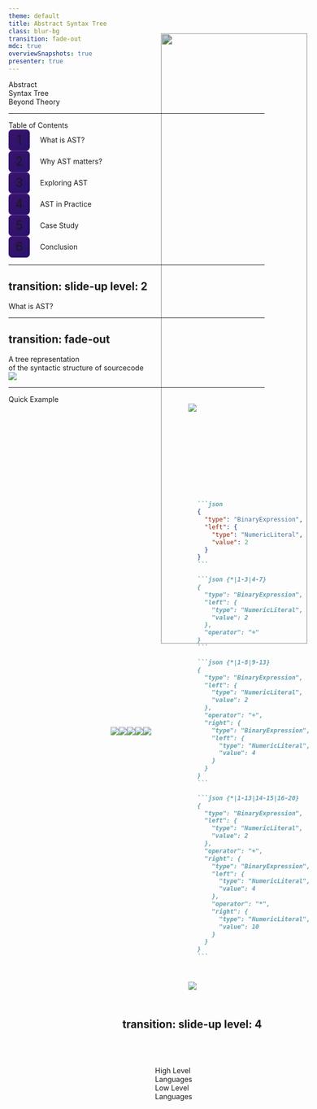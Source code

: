 ```yaml
---
theme: default
title: Abstract Syntax Tree
class: blur-bg
transition: fade-out
mdc: true
overviewSnapshots: true
presenter: true
---
```

<!-- Slide 1 -->
<div class="text-left text-6xl font-semibold">Abstract<br>Syntax Tree</div>
<div class="text-left text-xl mt-6">Beyond Theory</div>
<img src="./assets/0.png" class="bg" />

<style>
  .slidev-layout::before {
    content: '';
    position: absolute;
    top: 0;
    left: 0;
    width: 100%;
    height: 100%;
    background: url('../assets/background.png') no-repeat center center / cover;
    filter: blur(30px) brightness(0.7);
    z-index: -1;
    animation: bgAnimation 7s infinite alternate;
    animation-timing-function: ease-in-out;
  }

  @keyframes bgAnimation {
    0% {
      filter: blur(30px) brightness(0.3);
    }
    25% {
      filter: blur(30px) brightness(0.8);
    }
    50% {
      filter: blur(30px) brightness(0.5);
    }
    75% {
      filter: blur(30px) brightness(1);
    }
    100% {
      filter: blur(30px) brightness(0.4);
    }
  }

  .bg {
    position: absolute;
    top: 8%;
    right: -10%;
    width: 50%;
    z-index: -1;
    filter: brightness(0.8);
    scale: 1.2;
  }
</style>

---

<!-- Slide 2 -->
<div class="text-center text-4xl font-semibold">Table of Contents</div>

<div v-click="1" class="flex justify-center items-center h-full">
  <div class="grid grid-cols-2 gap-20 w-full p-10">
    <div class="bullet text-2xl">What is AST?</div>
    <div class="bullet text-2xl">Why AST matters?</div>
    <div class="bullet text-2xl">Exploring AST</div>
    <div class="bullet text-2xl">AST in Practice</div>
    <div class="bullet text-2xl">Case Study</div>
    <div class="bullet text-2xl">Conclusion</div>
  </div>
</div>

<style>
  .bullet {
    display: flex; /* Use flexbox for alignment */
    align-items: center; /* Center align items vertically */
  }

  .bullet::before {
    content: counter(bullet-counter); 
    counter-increment: bullet-counter;
    display: flex;
    justify-content: center;
    align-items: center;
    margin-right: 20px;
    width: 40px;
    height: 40px;
    border-radius: 7px;
    background: linear-gradient(135deg, #3C136C, #27136B);
    border: 1px solid #4A2B85;
    font-size: 24px;
  }

  /* Initialize the counter */
  .grid {
    counter-reset: bullet-counter; /* Reset the counter for the grid */
  }
</style>

---
transition: slide-up
level: 2
---
<!-- Slide 3 -->
<div class="flex justify-center items-center h-full text-center text-5xl font-semibold">What is AST?</div>

---
transition: fade-out
---
<!-- Slide 4 -->
<div v-click="1" class="text-center text-3xl font-semibold">A tree representation <br>of the syntactic structure of sourcecode</div>
<div v-click="2" class="flex justify-center items-center -translate-x-5 translate-y-12">
  <img src="./assets/1.png" class="w-4/5" />
</div>

---

<!-- Slide 5 -->
<div v-click="1" class="text-center text-3xl font-semibold">Quick Example</div>

<div class="content-wrapper">

  <div v-click="2" class="center-equation">
    <img src="./assets/3.png" class="w-full" />
  </div>

  <div class="arrow-container" v-mark="{ at: 3, color: '#fff', type: 'strike-through' }">
    <v-click at="3">
      <div class="arrow-head"/>
    </v-click>
  </div>


  <img v-click="4" src="./assets/2.png" class="h-full" />
</div>

<style>
  .slidev-layout {
    display: flex;
    flex-direction: column;
    gap: 20px;
  }

  .content-wrapper {
    display: grid;
    grid-template-columns: 2fr 2fr 3fr;
    gap: 40px;
    height: calc(100% - 60px); /* Adjust based on title height */
  }

  .center-equation {
    display: flex;
    height: 100%;
    justify-content: start;
    align-items: center;
  }

  .arrow-container {
    position: relative;
    display: flex;
    height: 100%;
    justify-content: center;
    align-items: center;
  }

  .arrow-head {
    position: absolute;
    right: -5px;
    width: 0;
    height: 0;
    border-left: 8px solid #fff;
    border-top: 8px solid transparent;
    border-bottom: 8px solid transparent;
  }
</style>


---
transition: slide-left
level: 3
---
<!-- Slide 6 -->
<div class="content-wrapper">
  <div class="center-equation w-1/2">
    <img src="./assets/4-1.png" class="w-1/5"/>
    <v-click at="1"><img src="./assets/4-2.png" class="w-1/5 mr-5"/></v-click>
    <v-click at="4"><img src="./assets/4-3.png" class="w-1/5 scale-170"/></v-click>
    <v-click at="7"><img src="./assets/4-4.png" class="w-1/5 translate-y-2"/></v-click>
    <v-click at="10"><img src="./assets/4-5.png" class="w-1/5 scale-220"/></v-click>
  </div>


````md magic-move {lines: true}
```json
{
  "type": "BinaryExpression",
  "left": {
    "type": "NumericLiteral",
    "value": 2
  }
}
```

```json {*|1-3|4-7}
{
  "type": "BinaryExpression",
  "left": {
    "type": "NumericLiteral",
    "value": 2
  },
  "operator": "+"
}
```

```json {*|1-8|9-13}
{
  "type": "BinaryExpression",
  "left": {
    "type": "NumericLiteral",
    "value": 2
  },
  "operator": "+",
  "right": {
    "type": "BinaryExpression",
    "left": {
      "type": "NumericLiteral",
      "value": 4
    }
  }
}
```

```json {*|1-13|14-15|16-20}
{
  "type": "BinaryExpression",
  "left": {
    "type": "NumericLiteral",
    "value": 2
  },
  "operator": "+",
  "right": {
    "type": "BinaryExpression",
    "left": {
      "type": "NumericLiteral",
      "value": 4
    },
    "operator": "*",
    "right": {
      "type": "NumericLiteral",
      "value": 10
    }
  }
}
```
````
</div>

<style>
  .slidev-layout {
    display: flex;
    flex-direction: column;
    gap: 20px;
  }

  .content-wrapper {
    display: grid;
    grid-template-columns: 1fr 1fr;
    gap: 20px;
    height: 100%;
  }

  .center-equation {
    display: flex;
    height: 100%;
    justify-content: start;
    align-items: center;
  }
</style>

---

<!-- Slide 7 -->
<div class="flex justify-center items-center h-full">
  <v-click at="1"><img src="./assets/5.png" class="h-full"/></v-click>
</div>

---
transition: slide-up
level: 4
---
<!-- Slide 8 -->
<div class="flex justify-center items-center h-full text-center text-5xl font-semibold">Why AST Matters?</div>

---

<!-- Slide 9 -->
<div v-click="1" class="text-center text-3xl font-semibold">Compilers</div>

<div class="flex justify-center items-center h-full relative">
  <div v-click="3" class="absolute center left text-2xl font-semibold">High Level<br>Languages</div>
  <Gear v-click="2" :size="100" direction="counterclockwise" :toothCount="8"/>
  <Gear v-click="2" :size="80" direction="clockwise" :toothCount="8"/>
  <div v-click="3" class="absolute center right text-2xl font-semibold">Low Level<br>Languages</div>
</div>

<style>
  .center {
    top: 50%;
    left: 50%;
    transform: translate(-50%, -50%);
  }

  .right {
    left: 80%;
  }

  .left {
    left: 20%;
  }
</style>

---

<!-- Slide 10 -->
<div class="flex justify-center items-center h-full relative gap-10">
  <div v-click="1" class="absolute center left text-2xl font-semibold">XYZ</div>
  <Gear :size="100" direction="counterclockwise" :toothCount="8" />
  <div v-mark="{ at: 2, color: '#fff', type: 'strike-through' }" class="w-1/10"/>
  <div class="w-1/6 flex flex-col items-center justify-between gap-5">
    <div v-click="3" class="text-xl font-semibold ast">AST</div>
    <img v-click="2" src="./assets/8.png"/>
    <div v-click="3" class="text-xl font-semibold protocol">Protocol</div>
  </div>
  <div v-mark="{ at: 2, color: '#fff', type: 'strike-through' }" class="w-1/10"/>
  <Gear :size="80" direction="clockwise" :toothCount="8"/>
  <div v-click="1" class="absolute center right text-2xl font-semibold">123</div>
</div>

<style>
  .ast {
    transform: translateX(-30%);
  }

  .protocol {
    transform: translateX(-10%);
  }

  .center {
    top: 50%;
    left: 50%;
    transform: translate(-50%, -50%);
  }

  .right {
    left: 95%;
  }

  .left {
    left: 5%;
  }
</style>

---

<!-- Slide 11 -->
<div class="grid grid-cols-4 gap-10 h-full place-items-center">
  <div class="flex flex-col items-center justify-between gap-10">
    <v-click at="1"><img src="./assets/eslint.png" class="w-2/3"/></v-click>
    <v-click at="2">
      <div class="text-center text-2xl font-semibold">Linting</div>
    </v-click>
  </div>
  <div class="flex flex-col items-center justify-between gap-10">
    <v-click at="3"><img src="./assets/prettier.png" class="w-2/3"/></v-click>
    <v-click at="4">
      <div class="text-center text-2xl font-semibold">Formatting</div>
    </v-click>
  </div>
  <div class="flex flex-col items-center justify-between gap-20">
    <v-click at="5"><img src="./assets/babel.png"/></v-click>
    <v-click at="6">
      <div class="text-center text-2xl font-semibold">Transpiling</div>
    </v-click>
  </div>
  <div class="flex flex-col items-center justify-between gap-32">
    <v-click at="7"><div class="text-center text-3xl font-bold">JSCODESHIFT</div></v-click>
    <v-click at="8">
      <div class="text-center text-2xl font-semibold">Transforming</div>
    </v-click>
  </div>
</div>

---

<!-- Slide 12 -->
<div class="flex justify-center items-center h-full text-center text-5xl font-semibold">Exploring AST</div>

---
clicks: 2
---

<!-- Slide 13 -->
<script setup>
import Timeline from './components/Timeline.vue'
</script>

<div class="text-center text-3xl font-semibold">How does code get transformed to AST?</div>

<div class="flex flex-col items-center gap-10">
  <!-- Title -->
  <div class="text-xl font-bold mb-5 mt-20 text-gray-300 opacity-80">// Code: let x = 42;</div>

  <Timeline ref="timeline" />

  <div 
  v-if="$slidev.nav.currentPage === 13 && $slidev.nav.clicks >= 1" 
  class="hidden"
  @vue:mounted="$refs.timeline?.nextStep()"
  />
  <div 
    v-if="$slidev.nav.currentPage === 13 && $slidev.nav.clicks >= 2" 
    class="hidden"
    @vue:mounted="$refs.timeline?.nextStep()"
  />
</div>

<style>
  @import './style.css';
</style>

---

<!-- Slide 14 -->
<div class="content-wrapper">
  <div class="center-equation w-full">
    <div class="text-2xl font-bold">Common Node Types</div>
  </div>


````md magic-move {lines: true}
```js
// Literal Nodes
"hello" -> { type: 'StringLiteral', value: 'hello' }
42 -> { type: 'NumericLiteral', value: 42 }
```

```js
// Literal Nodes
"hello" -> { type: 'StringLiteral', value: 'hello' }
42 -> { type: 'NumericLiteral', value: 42 }

// Identifier Nodes
x -> { type: 'Identifier', name: 'x' }
```

```js
// Literal Nodes
"hello" -> { type: 'StringLiteral', value: 'hello' }
42 -> { type: 'NumericLiteral', value: 42 }

// Identifier Nodes
x -> { type: 'Identifier', name: 'x' }

// Expression Nodes
2 + 4 -> { 
  type: 'BinaryExpression', 
  operator: '+', 
  left: { type: 'NumericLiteral', value: 2 }, 
  right: { type: 'NumericLiteral', value: 4 } 
}
```

```js
// Literal Nodes
"hello" -> { type: 'StringLiteral', value: 'hello' }
42 -> { type: 'NumericLiteral', value: 42 }

// Identifier Nodes
x -> { type: 'Identifier', name: 'x' }

// Expression Nodes
2 + 4 -> { 
  type: 'BinaryExpression', 
  operator: '+', 
  left: { type: 'NumericLiteral', value: 2 }, 
  right: { type: 'NumericLiteral', value: 4 } 
}

someFunction(x) -> {
  type: 'CallExpression',
  callee: { type: 'Identifier', name: 'someFunction' },
  arguments: [{ type: 'Identifier', name: 'x' }]
}
```

```js
// Literal Nodes
"hello" -> { type: 'StringLiteral', value: 'hello' }
42 -> { type: 'NumericLiteral', value: 42 }

// Identifier Nodes
x -> { type: 'Identifier', name: 'x' }

// Expression Nodes
2 + 4 -> { 
  type: 'BinaryExpression', 
  operator: '+', 
  left: { type: 'NumericLiteral', value: 2 }, 
  right: { type: 'NumericLiteral', value: 4 } 
}

someFunction(x) -> {
  type: 'CallExpression',
  callee: { type: 'Identifier', name: 'someFunction' },
  arguments: [{ type: 'Identifier', name: 'x' }]
}

const x = (y) => x -> {
  type: 'ArrowFunctionExpression',
  params: [{ type: 'Identifier', name: 'y' }],
  body: { type: 'Identifier', name: 'x' }
}
```
````
</div>

<style>
  .slidev-layout {
    display: flex;
    flex-direction: column;
    gap: 20px;
  }

  .content-wrapper {
    display: grid;
    grid-template-columns: 1fr 1fr;
    gap: 20px;
    height: 100%;
  }

  .center-equation {
    display: flex;
    height: 100%;
    justify-content: center;
    align-items: center;
  }
</style>

---

<!-- Slide 15 -->
<div class="flex justify-center items-center text-center text-3xl font-semibold">Tools to Explore AST</div>

<div v-click="1" class="flex flex-col justify-center items-center gap-5 mt-40">
  <a target="_blank" href="https://astexplorer.net/" class="text-xl font-bold">astexplorer.net</a>
  <a target="_blank" href="https://ts-ast-viewer.com/" class="text-xl font-bold">typescript ast viewer</a>
  <a target="_blank" href="https://github.com/estree/estree" class="text-xl font-bold">github.com/estree</a>
</div>

---
transition: slide-left
level: 5
---

<!-- Slide 16 -->
<div class="flex justify-center items-center h-full text-center text-5xl font-semibold">AST in Practice</div>

---

<!-- Slide 17 -->
<div class="flex justify-center items-center h-full relative">
  <div
    v-click="1"
    v-mark="{ at: 12, color: 'orange', type: 'circle' }"
    class="text-xl font-semibold absolute first whitespace-nowrap p-3"
  >ESLint Custom Rules</div>
  <div
    v-click="2"
    class="text-xl font-semibold absolute second whitespace-nowrap"
  >Dead Code Detection</div>
  <div
    v-click="3"
    class="text-xl font-semibold absolute third whitespace-nowrap"
  >Dependency Analysis</div>
  <div
    v-click="4"
    class="text-xl font-semibold absolute fourth whitespace-nowrap"
  >Type Checking</div>
  <div
    v-click="5"
    class="text-xl font-semibold absolute fifth whitespace-nowrap"
  >Style Analysis</div>
  <div
    v-click="6"
    v-mark="{ at: 13, color: 'orange', type: 'circle' }"
    class="text-xl font-semibold absolute sixth whitespace-nowrap p-3"
  >Babel Plugins</div>
  <div
    v-click="7"
    class="text-xl font-semibold absolute seventh whitespace-nowrap"
  >Code Modernization</div>
  <div
    v-click="8"
    class="text-xl font-semibold absolute eighth whitespace-nowrap"
  >Component Analysis</div>
  <div
    v-click="9"
    v-mark="{ at: 14, color: 'orange', type: 'circle' }"
    class="text-xl font-semibold absolute ninth whitespace-nowrap p-3"
  >Code Migration</div>
  <div
    v-click="10"
    class="text-xl font-semibold absolute tenth whitespace-nowrap"
  >Document Generation</div>
  <div
    v-click="11"
    class="text-xl font-semibold absolute eleventh whitespace-nowrap"
  >Typescript Transformers</div>
</div>

<style>
  .first { top: 5%; left: 5%; }
  .second { top: 8%; left: 78%; }
  .third { top: 20%; left: 45%; }
  .fourth { top: 36%; left: 22%; }
  .fifth { top: 49%; left: 52%; }
  .sixth { top: 60%; left: 7%; }
  .seventh { top: 34%; left: 78%; }
  .eighth { top: 95%; left: 24%; }
  .ninth { top: 93%; left: 58%; }
  .tenth { top: 68%; left: 74%; }
  .eleventh { top: 70%; left: 37%; }
</style>

---

<!-- Slide 18 -->
<div
  class="flex justify-center items-center text-center text-4xl font-semibold"
>
  Working with javascript AST
</div>

<div class="flex justify-center items-center w-full h-full relative">
  <img src="./assets/babel.png" class="w-1/5" />
  <DrawingArrow v-click="1" class="absolute first" />
  <DrawingArrow v-click="3" class="absolute second" />
  <DrawingArrow v-click="5" class="absolute third" />
  <DrawingArrow v-click="7" class="absolute fourth" />
  <div v-click="2" class="absolute fifth">
    <img src="./assets/6-1.png" class="w-1/3" />
  </div>
  <div v-click="4" class="absolute sixth">
    <img src="./assets/6-2.png" class="w-1/3" />
  </div>
  <div v-click="6" class="absolute seventh">
    <img src="./assets/6-3.png" class="w-1/3" />
  </div>
  <div v-click="8" class="absolute eighth">
    <img src="./assets/6-4.png" class="w-1/3" />
  </div>
</div>

<style>
  .first {
    top: 8%;
    left: 18%;
    transform: scale(-1, -1);
  }
  .second { 
    top: 50%;
    left: 18%;
    transform: scaleX(-1);
  }
  .third { top: 50%; left: 60%; }
  .fourth {
    top: 8%;
    left: 60%;
    transform: scaleY(-1);
  }
  .fifth { top: 2%; left: 2%; }
  .sixth { bottom: 3%; left: -2%; }
  .seventh { bottom: 3%; right: -23%; }
  .eighth { top: 1%; right: -47%; }
</style>

---

<!-- Slide 19 -->
<div class="content-wrapper">
  <div class="center-equation w-full">
    <div class="text-3xl font-bold">@babel/parser</div>
  </div>


````md magic-move {lines: true}
```js
import fs from 'fs';
import babelParser from '@babel/parser';
```

```js
import fs from 'fs';
import babelParser from '@babel/parser';

const generateAST = (path) => {}
```

```js
import fs from 'fs';
import babelParser from '@babel/parser';

const generateAST = (path) => {
  const code = fs.readFileSync(path, 'utf8');
}
```

```js
import fs from 'fs';
import babelParser from '@babel/parser';

const generateAST = (path) => {
  const code = fs.readFileSync(path, 'utf8');
  return babelParser.parse(code);
}
```

```js
import fs from 'fs';
import babelParser from '@babel/parser';

const generateAST = (path) => {
  const code = fs.readFileSync(path, 'utf8');
  return babelParser.parse(code, {
    sourceType: 'module',
    plugins: ['jsx'],
  });
}
```
````
</div>

<style>
  .slidev-layout {
    display: flex;
    flex-direction: column;
    gap: 20px;
  }

  .content-wrapper {
    display: grid;
    grid-template-columns: 1fr 1fr;
    gap: 20px;
    height: 100%;
    place-items: center;
  }

  .center-equation {
    display: flex;
    height: 100%;
    justify-content: center;
    align-items: center;
  }
</style>

---

<!-- Slide 20 -->
<div class="content-wrapper">
  <div class="center-equation w-full">
    <div class="text-3xl font-bold">@babel/traverse</div>
  </div>


````md magic-move {lines: true}
```js
import babelTraverse from '@babel/traverse';
const { default: traverse } = babelTraverse;
```

```js
import babelTraverse from '@babel/traverse';
const { default: traverse } = babelTraverse;

const traverseImports = (ast) => {}
```

```js
import babelTraverse from '@babel/traverse';
const { default: traverse } = babelTraverse;

const traverseImports = (ast) => {
  const imports = [];
}
```

```js
import babelTraverse from '@babel/traverse';
const { default: traverse } = babelTraverse;

const traverseImports = (ast) => {
  const imports = [];
  const visitor = {}
}
```

```js
import babelTraverse from '@babel/traverse';
const { default: traverse } = babelTraverse;

const traverseImports = (ast) => {
  const imports = [];
  const visitor = {
    // eg. import x from 'y'
    ImportDeclaration: () => {},
    // eg. import('x')
    Import: () => {},
  }
}
```

```js
import babelTraverse from '@babel/traverse';
const { default: traverse } = babelTraverse;

const traverseImports = (ast) => {
  const imports = [];
  const visitor = {
    ImportDeclaration: (path) => {},
    Import: (path) => {},
  }
}
```

```js
import babelTraverse from '@babel/traverse';
const { default: traverse } = babelTraverse;

const traverseImports = (ast) => {
  const imports = [];
  const visitor = {
    ImportDeclaration: (path) => {
      const { node } = path;
    },
    Import: (path) => {
      const { node } = path;
    },
  }
}
```

```js
import babelTraverse from '@babel/traverse';
const { default: traverse } = babelTraverse;

const traverseImports = (ast) => {
  const imports = [];
  const visitor = {
    ImportDeclaration: (path) => {
      const { node } = path;
      imports.push(node.source.value);
    },
    Import: (path) => {
      const { node } = path;
      imports.push(node.arguments[0].value);
    },
  }
}
```

```js
import babelTraverse from '@babel/traverse';
const { default: traverse } = babelTraverse;

const traverseImports = (ast) => {
  const imports = [];
  const visitor = {
    ImportDeclaration: (path) => {
      const { node } = path;
      imports.push(node.source.value);
    },
    Import: (path) => {
      const { node } = path;
      imports.push(node.arguments[0].value);
    },
  }

  traverse(ast, visitor);

  return imports;
}
```
````
</div>

<style>
  .slidev-layout {
    display: flex;
    flex-direction: column;
    gap: 20px;
  }

  .content-wrapper {
    display: grid;
    grid-template-columns: 1fr 1fr;
    gap: 20px;
    height: 100%;
    place-items: center;
  }

  .center-equation {
    display: flex;
    height: 100%;
    justify-content: center;
    align-items: center;
  }
</style>

---

<!-- Slide 21 -->
<div class="content-wrapper">
  <div class="center-equation w-full">
    <div class="text-3xl font-bold">@babel/types</div>
  </div>


````md magic-move {lines: true}
```js
import * as t from '@babel/types';
```

```js
import * as t from '@babel/types';

// Create StringLiteral, BooleanLiteral
const str = t.stringLiteral('hello');
const bool = t.booleanLiteral(true);
```

```js
import * as t from '@babel/types';

// Create StringLiteral, BooleanLiteral
const str = t.stringLiteral('hello');
const bool = t.booleanLiteral(true);

// Create a Identifier
const variableName = t.identifier('world');
```

```js
import * as t from '@babel/types';

// Create StringLiteral, BooleanLiteral
const str = t.stringLiteral('hello');
const bool = t.booleanLiteral(true);

// Create a Identifier
const variableName = t.identifier('world');

// Create a VariableDeclaration
// eg. const world = 'hello'
const variableDeclaration = t.variableDeclaration();
```

```js
import * as t from '@babel/types';

// Create StringLiteral, BooleanLiteral
const str = t.stringLiteral('hello');
const bool = t.booleanLiteral(true);

// Create a Identifier
const variableName = t.identifier('world');

// Create a VariableDeclaration
// eg. const world = 'hello'
const variableDeclaration = t.variableDeclaration(
  'const',
);
```

```js
import * as t from '@babel/types';

// Create StringLiteral, BooleanLiteral
const str = t.stringLiteral('hello');
const bool = t.booleanLiteral(true);

// Create a Identifier
const variableName = t.identifier('world');

// Create a VariableDeclaration
// eg. const world = 'hello'
const variableDeclaration = t.variableDeclaration(
  'const',
  [t.variableDeclarator(variableName, str)],
);
```

```js
import * as t from '@babel/types';

// Create StringLiteral, BooleanLiteral
const str = t.stringLiteral('hello');
const bool = t.booleanLiteral(true);

// Create a Identifier
const variableName = t.identifier('world');

// Create a VariableDeclaration
// eg. const world = 'hello'
const variableDeclaration = t.variableDeclaration(
  'const',
  [t.variableDeclarator(variableName, str)],
);

// Create function world(name) { return `Hello, ${name}!`; }
const functionDeclaration = t.functionDeclaration();
```

```js
import * as t from '@babel/types';

// Create StringLiteral, BooleanLiteral
const str = t.stringLiteral('hello');
const bool = t.booleanLiteral(true);

// Create a Identifier
const variableName = t.identifier('world');

// Create a VariableDeclaration
// eg. const world = 'hello'
const variableDeclaration = t.variableDeclaration(
  'const',
  [t.variableDeclarator(variableName, str)],
);

// Create function world(name) { return `Hello, ${name}!`; }
const functionDeclaration = t.functionDeclaration(
  t.identifier('world'),
);
```

```js
import * as t from '@babel/types';

// Create StringLiteral, BooleanLiteral
const str = t.stringLiteral('hello');
const bool = t.booleanLiteral(true);

// Create a Identifier
const variableName = t.identifier('world');

// Create a VariableDeclaration
// eg. const world = 'hello'
const variableDeclaration = t.variableDeclaration(
  'const',
  t.variableDeclarator(variableName, str),
);

// Create function world(name) { return `Hello, ${name}!`; }
const functionDeclaration = t.functionDeclaration(
  t.identifier('world'),
  [t.identifier('name')],
);
```

```js
import * as t from '@babel/types';

// Create StringLiteral, BooleanLiteral
const str = t.stringLiteral('hello');
const bool = t.booleanLiteral(true);

// Create a Identifier
const variableName = t.identifier('world');

// Create a VariableDeclaration
// eg. const world = 'hello'
const variableDeclaration = t.variableDeclaration(
  'const',
  [t.variableDeclarator(variableName, str)],
);

// Create function world(name) { return `Hello, ${name}!`; }
const functionDeclaration = t.functionDeclaration(
  t.identifier('world'),
  [t.identifier('name')],
  t.blockStatement(),
);
```

```js
import * as t from '@babel/types';

// Create StringLiteral, BooleanLiteral
const str = t.stringLiteral('hello');
const bool = t.booleanLiteral(true);

// Create a Identifier
const variableName = t.identifier('world');

// Create a VariableDeclaration
// eg. const world = 'hello'
const variableDeclaration = t.variableDeclaration(
  'const',
  [t.variableDeclarator(variableName, str)],
);

// Create function world(name) { return `Hello, ${name}!`; }
const functionDeclaration = t.functionDeclaration(
  t.identifier('world'),
  [t.identifier('name')],
  t.blockStatement(
    t.templateLiteral(),
  ),
);
```

```js
import * as t from '@babel/types';

// Create StringLiteral, BooleanLiteral
const str = t.stringLiteral('hello');
const bool = t.booleanLiteral(true);

// Create a Identifier
const variableName = t.identifier('world');

// Create a VariableDeclaration
// eg. const world = 'hello'
const variableDeclaration = t.variableDeclaration(
  'const',
  [t.variableDeclarator(variableName, str)],
);

// Create function world(name) { return `Hello, ${name}!`; }
const functionDeclaration = t.functionDeclaration(
  t.identifier('world'),
  [t.identifier('name')],
  t.blockStatement(
    t.templateLiteral(
      [t.templateElement({ raw: 'Hello, ' }), t.templateElement({ raw: '!' }, true)],
    ),
  ),
);
```

```js
import * as t from '@babel/types';

// Create StringLiteral, BooleanLiteral
const str = t.stringLiteral('hello');
const bool = t.booleanLiteral(true);

// Create a Identifier
const variableName = t.identifier('world');

// Create a VariableDeclaration
// eg. const world = 'hello'
const variableDeclaration = t.variableDeclaration(
  'const',
  [t.variableDeclarator(variableName, str)],
);

// Create function world(name) { return `Hello, ${name}!`; }
const functionDeclaration = t.functionDeclaration(
  t.identifier('world'),
  [t.identifier('name')],
  t.blockStatement(
    t.templateLiteral(
      [t.templateElement({ raw: 'Hello, ' }), t.templateElement({ raw: '!' })],
      [t.identifier('name')],
    ),
  ),
);
```
````
</div>

<style>
  .slidev-layout {
    display: flex;
    flex-direction: column;
    gap: 20px;
  }

  .content-wrapper {
    display: grid;
    grid-template-columns: 1fr 1fr;
    gap: 20px;
    height: 100%;
    place-items: center;
  }

  .center-equation {
    display: flex;
    height: 100%;
    justify-content: center;
    align-items: center;
  }
</style>

---

<!-- Slide 22 -->
<div class="content-wrapper">
  <div class="center-equation w-full">
    <div class="text-3xl font-bold">@babel/generator</div>
  </div>


````md magic-move {lines: true}
```js
import babelGenerator from '@babel/generator';
const { default: generate } = babelGenerator;
```

```js
import babelGenerator from '@babel/generator';
const { default: generate } = babelGenerator;

const generateCode = (ast) => generate(ast).code;
```
````
</div>

<style>
  .slidev-layout {
    display: flex;
    flex-direction: column;
    gap: 20px;
  }

  .content-wrapper {
    display: grid;
    grid-template-columns: 1fr 1fr;
    gap: 20px;
    height: 100%;
    place-items: center;
  }

  .center-equation {
    display: flex;
    height: 100%;
    justify-content: center;
    align-items: center;
  }
</style>

---
transition: slide-up
level: 5
---
<!-- Slide 23 -->
<div class="flex flex-col justify-center items-center h-full text-center text-5xl font-semibold">
  <div>Case Study</div>
  <div class="text-xl mt-4 opacity-70">Styled Components Migration & Post-Transformation</div>
</div>

---
layout: two-cols
---

<!-- Slide 24 -->
# Preface
#### How do we handle RWD ?

<div v-click="1" class="h-full flex justify-start items-center">
````md magic-move {lines: true}
```js
const GENERAL_WIDTH = 375;

// landing會先換算，讓 1rem = 1vw
export const px2Unit = (px) => {
  const unit = (px / GENERAL_WIDTH) * 100;
  return `${unit}rem`;
}
```
````
</div>

<DrawingArrow v-click="2" class="absolute draw-arrow" />

::right::

<div v-click="2" class="h-full flex justify-center items-center">
````md magic-move {lines: true}
```js
import styled from 'styled-components';
import { px2Unit } from './utils';

const StyledComponent = styled.div`
  width: ${px2Unit(100)};
  height: ${px2Unit(100)};

  text-shadow:
    ${px2Unit(-1)} ${px2Unit(-1)} 0 #fff,
    ${px2Unit(1)} ${px2Unit(-1)} 0 #fff,
    ${px2Unit(-1)} ${px2Unit(1)} 0 #fff,
    ${px2Unit(1)} ${px2Unit(1)} 0 #fff;
`;
```
````
</div>

<style>
  .draw-arrow {
    top: 30%;
    left: 40%;
    width: 150px;
    z-index: 100;
    transform: scaleY(-1);
  }
</style>
---

<!-- Slide 25 -->
## Why is this Optimizable?

<div class="flex flex-col gap-4 h-full w-full justify-center items-start pl-20">
  <div v-click="1" class="bullet text-xl">Runtime Performance Issue</div>
  <div v-click="1" class="pl-16">
    <div class="bullet-text">Cost might be high due to excessive and repeated calculation</div>
  </div>
  <div v-click="2" class="bullet text-xl">Bad Developer Experience</div>
  <div v-click="2" class="pl-16">
    <div class="bullet-text">Manually add px2Unit everytime can be verbose and time-consuming</div>
  </div>
  <div v-click="3" class="bullet text-xl">Maintenance Challenges</div>
  <div v-click="3" class="pl-16">
    <div class="bullet-text">Allowing scattered call to px2Unit and can be hard to maintain</div>
  </div>
</div>

<style>
  .bullet {
    display: flex; /* Use flexbox for alignment */
    align-items: center; /* Center align items vertically */
  }

  .bullet-text {
    font-size: 1.2rem;
    line-height: 1.8;

    &::before {
      content: '。';
    }
  }

  .bullet::before {
    content: counter(bullet-counter); 
    counter-increment: bullet-counter;
    display: flex;
    justify-content: center;
    align-items: center;
    margin-right: 20px;
    width: 40px;
    height: 40px;
    border-radius: 7px;
    background: linear-gradient(135deg, #3C136C, #27136B);
    border: 1px solid #4A2B85;
    font-size: 24px;
  }

  .flex {
    counter-reset: bullet-counter; /* Reset the counter for the grid */
  }
</style>

---

<!-- Slide 26 -->

## Solution

<div class="flex flex-col gap-16 h-full w-full justify-center items-start pl-20">
  <div v-click="1" class="bullet text-xl">Runtime to Buildtime transformation</div>
  <div v-click="2" class="bullet text-xl">Current codebase migration</div>
  <div v-click="3" class="bullet text-xl">Future Usage Enforcement</div>
</div>

<style>
  .bullet {
    display: flex; /* Use flexbox for alignment */
    align-items: center; /* Center align items vertically */
  }

  .bullet::before {
    content: counter(bullet-counter); 
    counter-increment: bullet-counter;
    display: flex;
    justify-content: center;
    align-items: center;
    margin-right: 20px;
    width: 40px;
    height: 40px;
    border-radius: 7px;
    background: linear-gradient(135deg, #3C136C, #27136B);
    border: 1px solid #4A2B85;
    font-size: 24px;
  }

  .flex {
    counter-reset: bullet-counter; /* Reset the counter for the grid */
  }
</style>

---

<!-- Slide 27 -->
<img src="/assets/7.png" class="w-full h-full"/>

---

<!-- Slide 28 -->
<div class="flex flex-col justify-center items-center h-full">
  <div class="text-center text-3xl font-bold">Enough talk—let's dive into it</div>
  <div class="flex justify-center items-center">
    <a
      target="_blank"
      href="https://github.com/asde29873012549/ast-demo"
      class="text-sm mt-4 font-bold"
    >
      AST DEMO
    </a>
    <span class="mt-4 mx-4">|</span>
    <a
      target="_blank"
      href="https://github.com/asde29873012549/swc_plugin_styled_px2rem/tree/main"
      class="text-sm mt-4 font-bold"
    >
      SWC_PLUGIN
    </a>
  </div>
</div>

---

<!-- Slide 29 -->

## How do we do the migration?

<div v-click="1" class="flex justify-center items-center h-full">
  <div class="flex flex-col gap-8 w-full pl-20">
    <div v-click="1" class="bullet text-xl">Identify all styled-components.</div>
    <div v-click="2" class="bullet text-xl">Find all px2Unit call inside styled-components.</div>
    <div v-click="3" class="bullet text-xl">Remove all px2Unit call inside styled-components</div>
    <div v-click="4" class="bullet text-xl">Find all JSX expression container that contains px2Unit call</div>
    <div v-click="5" class="bullet text-xl">Remove all px2Unit call inside JSX expression container</div>
    <div v-click="6" class="bullet text-xl">Remove unused px2Unit imports</div>
  </div>
</div>

<style>
  .bullet {
    display: flex; /* Use flexbox for alignment */
    align-items: center; /* Center align items vertically */
  }

  .bullet::before {
    content: counter(bullet-counter); 
    counter-increment: bullet-counter;
    display: flex;
    justify-content: center;
    align-items: center;
    margin-right: 20px;
    width: 40px;
    height: 40px;
    border-radius: 7px;
    background: linear-gradient(135deg, #3C136C, #27136B);
    border: 1px solid #4A2B85;
    font-size: 24px;
  }

  .flex {
    counter-reset: bullet-counter; /* Reset the counter for the grid */
  }
</style>

---

<!-- Slide 30 -->

<div class="flex justify-center items-center h-full text-center text-3xl font-semibold">
  Identifying All Styled-Components
</div>

---

<!-- Slide 31 -->
<div class="flex justify-center items-center text-2xl font-semibold">How Many valid ways to declare a styled-components?</div>
<div class="flex justify-center items-center h-full">
  <div class="grid grid-cols-2 gap-8 w-full pl-20">

<div v-click="1">

````md magic-move {lines: true}
```js
// Basic Tagged Template Literal
```

```js
// Basic Tagged Template Literal
const Components = css``;
```
````
</div>

<div v-click="2">
````md magic-move {lines: true}
```js
// styled object method + Tagged Template Literal
```

```js
// styled object method + Tagged Template Literal
const Components = styled.div``;
```
````
</div>

<div v-click="3">
````md magic-move {lines: true}
```js
// styled function call + Tagged Template Literal
```

```js
// styled function call + Tagged Template Literal
const Components = styled(AnotherComponent)``;
```
````
</div>

<div v-click="4">
````md magic-move {lines: true}
```js
// styled object method function call
```

```js
// styled object method function call
const Components = styled.div(``);
```
````
</div>

<div v-click="5">
````md magic-move {lines: true}
```js
// attributes
```

```js
// attributes
const Components = styled.div.attrs({})``;
```
````
</div>

<div v-click="6">
````md magic-move {lines: true}
```js
// attributes function call
```

```js
// attributes function call
const Components = styled.div.attrs({})(``);
```
````
</div>

  </div>
</div>

---

<!-- Slide 32 -->

<div class="flex justify-center items-center h-full gap-8">
<div class="flex justify-center items-center h-full w-2/5">
```js
// Basic Tagged Template Literal
const Component = css``;
```
</div>

<div class="flex justify-center items-center h-full w-3/5">
  <img src="/assets/9.png">
</div>
</div>

---

<!-- Slide 33 -->

<div class="flex justify-center items-center h-full gap-8">
<div class="flex justify-center items-center h-full w-1/3">
```js
// styled object method
const Component = styled.div``;
```
</div>

<div class="flex justify-center items-center h-full w-2/3">
  <img src="/assets/10.png">
</div>
</div>

---

<!-- Slide 34 -->

<div class="flex justify-center items-center h-full gap-8">
<div class="flex justify-center items-center h-full w-1/3">
```js
// styled function call
const Component = styled(AnotherComponent)``;
```
</div>

<div class="flex justify-center items-center h-full w-2/3">
  <img src="/assets/11.png">
</div>
</div>

---

<!-- Slide 35 -->

<div class="flex justify-center items-center h-full gap-8">
<div class="flex justify-center items-center h-full w-1/3">
```js
// styled object method function call
const Component = styled.div.attrs()``;
```
</div>

<div class="flex justify-center items-center h-full w-2/3">
  <img src="/assets/12.png">
</div>
</div>

---

<!-- Slide 36 -->

<div class="flex w-full h-full justify-center items-center container">
````md magic-move {lines: true}
```js
import { isIdentifier, isMemberExpression, isCallExpression } from '@babel/types';
```

```js
import { isIdentifier, isMemberExpression, isCallExpression } from '@babel/types';

const isStyledTag = (path) => {}
```

```js
import { isIdentifier, isMemberExpression, isCallExpression } from '@babel/types';

const isStyledTag = (path) => {
  const { tag } = path.node || {};
}
```

```js
import { isIdentifier, isMemberExpression, isCallExpression } from '@babel/types';

const isStyledTag = (path) => {
  const { tag } = path.node || {};
  if (!tag) return false;
}
```

```js
import { isIdentifier, isMemberExpression, isCallExpression } from '@babel/types';

const isStyledTag = (path) => {
  const { tag } = path.node || {};
  if (!tag) return false;
  // Handle css``

  // Handle styled.div``

  //Handle styled(AnotherComponent)``
}
```

```js
import { isIdentifier, isMemberExpression, isCallExpression } from '@babel/types';

// options: styled, css, createGlobalStyle, keyframes
const isStyledIdentifier = (identifier) => STYLED_TAGS.includes(identifier.name);

const isStyledTag = (path) => {
  const { tag } = path.node || {};
  if (!tag) return false;
  // Handle css``
  if (isIdentifier(tag)) return isStyledIdentifier(tag);
  // Handle styled.div``

  //Handle styled(AnotherComponent)``
}
```

```js
import { isIdentifier, isMemberExpression, isCallExpression } from '@babel/types';

const isStyledIdentifier = (identifier) => STYLED_TAGS.includes(identifier.name);

const isStyledMember = (member) => {
  if (isIdentifier(member.object)) return isStyledIdentifier(member.object);
  if (isMemberExpression(member.object)) return isStyledMember(member.object);
  return false;
};

const isStyledTag = (path) => {
  const { tag } = path.node || {};
  if (!tag) return false;
  // Handle css``
  if (isIdentifier(tag)) return isStyledIdentifier(tag);
  // Handle styled.div``
  if (isMemberExpression(tag)) return isStyledMember(tag);
  //Handle styled(AnotherComponent)``
}
```

```js
import { isIdentifier, isMemberExpression, isCallExpression } from '@babel/types';

const isStyledIdentifier = (identifier) => STYLED_TAGS.includes(identifier.name);

const isStyledMember = (member) => {
  if (isIdentifier(member.object)) return isStyledIdentifier(member.object);
  if (isMemberExpression(member.object)) return isStyledMember(member.object);
  return false;
};

const isStyledFunction = (callExpression) => {
  const { callee } = callExpression;
  if (isIdentifier(callee)) return isStyledIdentifier(callee);
  if (isMemberExpression(callee)) return isStyledMember(callee);
  if (isCallExpression(callee)) return isStyledFunction(callee);
  return false;
};

const isStyledTag = (path) => {
  const { tag } = path.node || {};
  if (!tag) return false;
  // Handle css``
  if (isIdentifier(tag)) return isStyledIdentifier(tag);
  // Handle styled.div``
  if (isMemberExpression(tag)) return isStyledMember(tag);
  //Handle styled(AnotherComponent)``
  if (isCallExpression(tag)) return isStyledFunction(tag);
  return false;
}
```

````

</div>

---
layout: center
---
<!-- Slide 37 -->

<div class="flex justify-center items-center h-full text-center text-3xl font-semibold">
  Finding all px2Unit call inside styled-components
</div>

---

<!-- Slide 38 -->
<div class="flex justify-center items-center text-2xl font-semibold">How Many ways to use px2Unit inside styled-components?</div>
<div class="flex justify-center items-center h-full">
  <div class="grid grid-cols-2 gap-4 w-full">

<div v-click="1">

````md magic-move {lines: true}
```js
// Direct call
```

```js
// Direct call
const Components = styled.div`
  width: ${px2Unit(2)};
`;
```
````
</div>

<div v-click="2">
````md magic-move {lines: true}
```js
// Anything except direct call
```

```js
// Anything except direct call
const Components = styled.div`
  width: ${({ x }) => x ? px2Unit(x) : '5px'};
`;
```

```js
// Anything except direct call
const Components = styled.div`
  width: ${({ x }) => x ? px2Unit(x) : '5px'};
`;

const Components = styled.div`
  width: ${({ x }) => px2Unit(x) || '5px'};
`;
```

```js
// Anything except direct call
const Components = styled.div`
  width: ${({ x }) => width ? px2Unit(x) : '5px'};
`;

const Components = styled.div`
  width: ${({ x }) => px2Unit(x) || '5px'};
`;

const Components = styled.div`
  width: ${() => {
    const x = px2Unit(2);
    return x;
  }};
`;


```
````
</div>

  </div>
</div>

---

<!-- Slide 39 -->

<div class="flex justify-center items-center h-full gap-8">
<div class="flex justify-center items-center h-full w-3/10">
```js
// TaggedTemplateLiteral
export default styled(AnotherComponent)`
  width: ${px2Unit(2)};
  height: 300px;
  margin: ${px2Unit(30)};
`
```
</div>

<div class="flex justify-center items-center h-full w-7/10">
  <img src="/assets/14.png">
</div>
</div>

---

<!-- Slide 40 -->

<div class="flex justify-center items-center h-full gap-8">
<div class="flex justify-center items-center h-full w-3/10">
```js
// TaggedTemplateLiteral
export default styled(AnotherComponent)`
  width: ${() => {
    const width = px2Unit(2)
    return width
  }};
  height: 300px;
  margin: ${px2Unit(30)};
`
```
</div>

<div class="flex justify-center items-center h-full w-7/10 relative">
  <img src="/assets/15.png">
  <img v-click="1" src="/assets/16.png" class="absolute top-0 left-0">
</div>
</div>

---

<!-- Slide 41 -->
````md magic-move {lines: true}
```js
{
  TaggedTemplateExpression: () => {}
}
```

```js
{
  TaggedTemplateExpression: (path) => {
    if (!isStyledTag(path)) return;
  }
}
```

```js
{
  TaggedTemplateExpression: (path) => {
    if (!isStyledTag(path)) return;
    const templateLiteralPath = path.get("quasi");
  }
}
```

```js
import { isCallExpression } from '@babel/types';
const isPx2UnitCall = (expression) => expression.callee?.name === "px2Unit";

{
  TaggedTemplateExpression: (path) => {
    if (!isStyledTag(path)) return;
    const templateLiteralPath = path.get("quasi");
    const { quasis, expressions } = templateLiteralPath.node;

    expressions.forEach((expressionPath, i) => {
      if (isCallExpression(expressionPath) && isPx2UnitCall(expressionPath)) {
        // Replace the expression with px2Unit value
      }
    })
  }
}
```

```js
import { isCallExpression } from '@babel/types';
const isPx2UnitCall = (expression) => expression.callee?.name === "px2Unit";

{
  TaggedTemplateExpression: (path) => {
    if (!isStyledTag(path)) return;
    const templateLiteralPath = path.get("quasi");
    const { quasis, expressions } = templateLiteralPath.node;

    expressions.forEach((expressionPath, i) => {
      if (isCallExpression(expressionPath) && isPx2UnitCall(expressionPath)) {
        // Replace the expression with px2Unit value
      } else {
        expressionPath.traverse({
          CallExpression: (callExpressionPath) => {
            if (isPx2UnitCall(callExpressionPath)) {
              // Replace the expression with px2Unit value
            }
          }
        })
      }
    })
  }
}
```
````

---

<!-- Slide 42 -->
<div class="flex justify-center items-center h-full text-center text-3xl font-semibold">
  Removing all px2Unit call from styled-components
</div>

---

<!-- Slide 43 -->

<div class="flex justify-center items-center h-full">
  <div class="grid grid-cols-2 w-full gap-8">
    <div v-click="1" class="flex justify-center items-center">

````md magic-move {lines: true}
```js
const transformDirectCall = () => {}
```

```js
// Handle Direct px2Unit Call
const transformDirectCall = (
  exprPath,
  quasiPath,
  prevQuasi,
  nextQuasi
) => {
  if (!nextQuasi) return;
  const [arg] = exprPath.node.arguments;

  if (isPureLiteral(arg)) {
    const val = `${arg.value}px`;
    const nextVal = nextQuasi.value;
    prevQuasi.value.raw += `${val}${nextVal.raw}`;
    prevQuasi.value.cooked += `${val}${nextVal.cooked}`;
    // Remove the merged nextQuasi and the expression
    quasiPath.remove();
    exprPath.remove();
  }
  // Handle dynamic expressions eg. ${px2Unit(size)}
  if (isPureExpression(arg)) {
    exprPath.replaceWith(arg);
    // Prefix 'px' to the next quasi
    const nextVal = nextQuasi.value;
    nextQuasi.value.raw = `px${nextVal.raw}`;
    nextQuasi.value.cooked = `px${nextVal.cooked}`;
  }
}
```
````
</div>

  <div v-click="2" class="flex justify-center items-center">
````md magic-move {lines: true}
```js
const transformDynamicCall = () => {}
```

```js
const isPx2UnitCall = (expression) =>
  expression.callee?.name === "px2Unit";

// Handle All other cases
const transformDynamicCall = (exprPath) => {
  const getReplaceNode = (arg) =>
    isNumericLiteral(arg)
      ? stringLiteral(`${arg.value}px`)
      : createTemplateLiteral(arg);

  exprPath.traverse({
    CallExpression: (callExprPath) => {
      if (!isPx2UnitCall(callExprPath.node))
        return;

      const [arg] = callExprPath.node.arguments;
      // Replace px2Unit call with either:
      // 1. A string literal (e.g. "10px")
      // 2. Dynamic values (e.g. `${width}px`)
      callExprPath.replaceWith(
        getReplaceNode(arg)
      );
    },
  });
}
```
````
    </div>
  </div>
</div>

---

<!-- Slide 44 -->
````md magic-move {lines: true}
```js
import { isCallExpression } from '@babel/types';
const isPx2UnitCall = (expression) =>
  expression.callee?.name === "px2Unit";

{
  TaggedTemplateExpression: (path) => {
    if (!isStyledTag(path)) return;
    const templateLiteralPath = path.get("quasi");
    const { quasis, expressions } = templateLiteralPath.node;

    expressions.forEach((expressionPath, i) => {
      if (isCallExpression(expressionPath) && isPx2UnitCall(expressionPath)) {
        // Replace the expression with px2Unit value
      } else {
        expressionPath.traverse({
          CallExpression: (callExpressionPath) => {
            if (isPx2UnitCall(callExpressionPath)) {
              // Replace the expression with px2Unit value
            }
          }
        })
      }
    })
  }
}
```

```js
const isPx2UnitCall = (expression) =>
  expression.callee?.name === "px2Unit";

{
  TaggedTemplateExpression: (path) => {
    if (!isStyledTag(path)) return;
    const templateLiteralPath = path.get("quasi");
    const { quasis, expressions } = templateLiteralPath.node;

    expressions.forEach((expressionPath, i) => {
      const quasiPath = templateLiteralPath.get(`quasis.${i + 1}`);
      if (isCallExpression(expressionPath) && isPx2UnitCall(expressionPath)) {
        // Replace the expression with px2Unit value
        transformDirectCall(expressionPath, quasiPath, quasis[i], quasis[i + 1]);
      } else {
        expressionPath.traverse({
          CallExpression: (callExpressionPath) => {
            if (isPx2UnitCall(callExpressionPath)) {
              // Replace the expression with px2Unit value
            }
          }
        })
      }
    })
  }
}
```

```js
const isPx2UnitCall = (expression) =>
  expression.callee?.name === "px2Unit";

{
  TaggedTemplateExpression: (path) => {
    if (!isStyledTag(path)) return;
    const templateLiteralPath = path.get("quasi");
    const { quasis, expressions } = templateLiteralPath.node;

    expressions.forEach((expressionPath, i) => {
      const quasiPath = templateLiteralPath.get(`quasis.${i + 1}`);
      if (isCallExpression(expressionPath) && isPx2UnitCall(expressionPath)) {
        // Replace the expression with px2Unit value
        transformDirectCall(expressionPath, quasiPath, quasis[i], quasis[i + 1]);
      } else {
        transformDynamicCall(expressionPath);
      }
    })
  }
}
```

```js
const isPx2UnitCall = (expression) =>
  expression.callee?.name === "px2Unit";

{
  TaggedTemplateExpression: (path) => {
    if (!isStyledTag(path)) return;
    const templateLiteralPath = path.get("quasi");
    transformTemplate(templateLiteralPath);
  }
}
```

```js
const transformTemplate = (templateLiteralPath) => {
  const { quasis, expressions } = templateLiteralPath.node;

  expressions.forEach((expr, i) => {
    const exprPath = templateLiteralPath.get(`expressions.${i}`);
    const quasiPath = templateLiteralPath.get(`quasis.${i + 1}`);

    if (isCallExpression(expr) && isPx2UnitCall(expr)) {
      transformDirectPx2UnitCall(exprPath, quasiPath, quasis[i], quasi);
    } else {
      transformDynamicCall(exprPath);
    }
  })
};
```
````

---

<!-- Slide 45 -->
<div class="flex justify-center items-center h-full text-center text-3xl font-semibold">
  Finding All JSX expression container that contains px2Unit call
</div>
---

<!-- Slide 46 -->
````md magic-move {lines: true}
```js
{
  JSXExpressionContainer: () => {}
}
```

```js
{
  JSXExpressionContainer: (jsxExpressionPath) => {
    jsxExpressionPath.traverse()
  }
}
```

```js
{
  JSXExpressionContainer: (jsxExpressionPath) => {
    jsxExpressionPath.traverse({
      CallExpression: (callExpressionPath) => {}
    })
  }
}
```

```js
const isPx2UnitCall = (expression) => expression.callee?.name === "px2Unit";

{
  JSXExpressionContainer: (jsxExpressionPath) => {
    jsxExpressionPath.traverse({
      CallExpression: (callExpressionPath) => {
        if (isPx2UnitCall(jsxContainerPath.node.expression)) {
          // handle direct px2Unit call eg. width={px2Unit(10)}
        }
      }
    })
  }
}
```

```js
import { isNumericLiteral, isStringLiteral, stringLiteral } from '@babel/types';
const isPureLiteral = (expression) => isNumericLiteral(expression) || isStringLiteral(expression);
const isPx2UnitCall = (expression) => expression.callee?.name === "px2Unit";

{
  JSXExpressionContainer: (jsxExpressionPath) => {
    jsxExpressionPath.traverse({
      CallExpression: (callExpressionPath) => {
        if (isPx2UnitCall(jsxContainerPath.node.expression)) {
          // handle direct px2Unit call eg. width={px2Unit(10)}
        } else if (isTemplateLiteral(jsxContainerPath.node.expression)) {
          // handle px2Unit call inside template literal eg. margin={`${px2Unit(10)} ${px2Unit(20)}`}
        }
      }
    })
  }
}
```

```js
import { isNumericLiteral, isStringLiteral, stringLiteral } from '@babel/types';
const isPureLiteral = (expression) => isNumericLiteral(expression) || isStringLiteral(expression);
const isPx2UnitCall = (expression) => expression.callee?.name === "px2Unit";

{
  JSXExpressionContainer: (jsxExpressionPath) => {
    jsxExpressionPath.traverse({
      CallExpression: (callExpressionPath) => {
        if (isPx2UnitCall(jsxContainerPath.node.expression)) {
          // handle direct px2Unit call eg. width={px2Unit(10)}
        } else if (isTemplateLiteral(jsxContainerPath.node.expression)) {
          // handle px2Unit call inside template literal eg. margin={`${px2Unit(10)} ${px2Unit(20)}`}
        } else {
          // handle all other complex expressions
        }
      }
    })
  }
}
```
````
---

<!-- Slide 47 -->
<div class="flex justify-center items-center h-full text-center text-3xl font-semibold">
  Remove all JSX expression container that contains px2Unit call
</div>

---

<!-- Slide 48 -->

````md magic-move {lines: true}
```js
const transformJSXContainer = (jsxContainerPath, arg) => {
  // Handle pure literals cases: eg. string or numeric literals
  // transform  width={px2Unit(10)} to width="10px"
  if (isPureLiteral(arg)) {
    jsxContainerPath.replaceWith(stringLiteral(`${arg.value}px`));
    return;
  }
};
```

```js
const transformJSXContainer = (jsxContainerPath, arg) => {
  // Handle pure literals cases: eg. string or numeric literals
  // transform  width={px2Unit(10)} to width="10px"
  if (isPureLiteral(arg)) {
    jsxContainerPath.replaceWith(stringLiteral(`${arg.value}px`));
    return;
  }

  // Handle all other expressions cases
  // transform width={px2Unit(bigSize)} to width={`${bigSize}px`}
  if (isPureExpression(arg)) {
    const exprPath = jsxContainerPath.get("expression");
    exprPath.replaceWith(createTemplateLiteral(arg));
    return;
  }
};
```
````

---

<!-- Slide 49 -->
````md magic-move {lines: true}
```js
const transformTemplate = (templateLiteralPath) => {
  const { quasis, expressions } = templateLiteralPath.node;

  expressions.forEach((expr, i) => {
    const exprPath = templateLiteralPath.get(`expressions.${i}`);
    const quasiPath = templateLiteralPath.get(`quasis.${i + 1}`);

    if (isCallExpression(expr) && isPx2UnitCall(expr)) {
      transformDirectPx2UnitCall(exprPath, quasiPath, quasis[i], quasi);
    } else {
      transformDynamicCall(exprPath);
    }
  })
};
```
````

---

<!-- Slide 50 -->
````md magic-move {lines: true}
```js
const transformDynamicCall = (exprPath) => {
  const getReplaceNode = (arg) =>
    isNumericLiteral(arg)
      ? stringLiteral(`${arg.value}px`)
      : createTemplateLiteral(arg);

  exprPath.traverse({
    CallExpression: (callExprPath) => {
      if (!isPx2UnitCall(callExprPath.node)) return;

      const [arg] = callExprPath.node.arguments;
      // Replace px2Unit call with either:
      // 1. A string literal (e.g. "10px")
      // 2. Dynamic values (e.g. `${width}px`)
      callExprPath.replaceWith(getReplaceNode(arg));
    },
  });
}
```
````

---

<!-- Slide 51 -->
````md magic-move {lines: true}
```js
import { isNumericLiteral, isStringLiteral, stringLiteral } from '@babel/types';
const isPureLiteral = (expression) => isNumericLiteral(expression) || isStringLiteral(expression);
const isPx2UnitCall = (expression) => expression.callee?.name === "px2Unit";

{
  JSXExpressionContainer: (jsxExpressionPath) => {
    jsxExpressionPath.traverse({
      CallExpression: (callExpressionPath) => {
        if (isPx2UnitCall(jsxContainerPath.node.expression)) {
          // handle direct px2Unit call eg. width={px2Unit(10)}
        } else if (isTemplateLiteral(jsxContainerPath.node.expression)) {
          // handle px2Unit call inside template literal eg. margin={`${px2Unit(10)} ${px2Unit(20)}`}
        } else {
          // handle all other complex expressions
        }
      }
    })
  }
}
```

```js
import { isNumericLiteral, isStringLiteral, stringLiteral } from '@babel/types';
const isPureLiteral = (expression) => isNumericLiteral(expression) || isStringLiteral(expression);
const isPx2UnitCall = (expression) => expression.callee?.name === "px2Unit";

{
  JSXExpressionContainer: (jsxExpressionPath) => {
    jsxExpressionPath.traverse({
      CallExpression: (callExpressionPath) => {
        if (isPx2UnitCall(jsxContainerPath.node.expression)) {
          // handle direct px2Unit call eg. width={px2Unit(10)}
          const [arg] = callExprPath.node.arguments;
          transformJSXContainer(jsxContainerPath, arg);
        } else if (isTemplateLiteral(jsxContainerPath.node.expression)) {
          // handle px2Unit call inside template literal eg. margin={`${px2Unit(10)} ${px2Unit(20)}`}
          const templateLiteralPath = jsxContainerPath.get("expression");
          transformTemplate(templateLiteralPath);
        } else {
          // handle all other complex expressions
          transformDynamicCall(callExpressionPath);
        }
      }
    })
  }
}
```
````

---
transition: slide-up
level: 4
---
<!-- Slide 52 -->
<div class="flex justify-center items-center h-full text-center text-5xl font-semibold">CONCLUSION</div>

---

<!-- Slide 53 -->
<div class="flex justify-center items-center h-full text-center text-xl font-semibold">
  AST can be intimidating and tricky as you first sees it,
  <br />
  but it can be extemely powerful if you know how to harness its power.
</div>

---
layout: center
class: text-center
---

<!-- Slide 54 -->
<div class="flex flex-col justify-center items-center h-full text-center font-semibold">
  <div class="text-6xl">Thanks!</div>
  <div class="text-md mt-4">Q&A</div>
</div>
